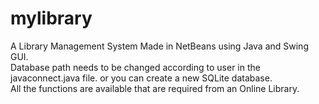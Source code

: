 # mylibrary
A Library Management System Made in NetBeans using Java and Swing GUI.</br>Database path needs to be changed according to user in the javaconnect.java file. or you can create a new SQLite database.
</br>All the functions are available that are required from an Online Library.
